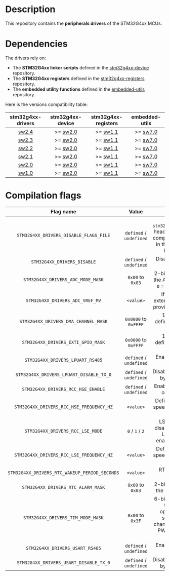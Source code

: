 # Description

This repository contains the **peripherals drivers** of the STM32G4xx MCUs.

# Dependencies

The drivers rely on:

* The **STM32G4xx linker scripts** defined in the [stm32g4xx-device](https://github.com/Ludovic-Lesur/stm32g4xx-device) repository.
* The **STM32G4xx registers** defined in the [stm32g4xx-registers](https://github.com/Ludovic-Lesur/stm32g4xx-registers) repository.
* The **embedded utility functions** defined in the [embedded-utils](https://github.com/Ludovic-Lesur/embedded-utils) repository.

Here is the versions compatibility table:

| **stm32g4xx-drivers** | **stm32g4xx-device** | **stm32g4xx-registers** | **embedded-utils** |
|:---:|:---:|:---:|:---:|
| [sw2.4](https://github.com/Ludovic-Lesur/stm32g4xx-drivers/releases/tag/sw2.4) | >= [sw2.0](https://github.com/Ludovic-Lesur/stm32g4xx-device/releases/tag/sw2.0) | >= [sw1.1](https://github.com/Ludovic-Lesur/stm32g4xx-registers/releases/tag/sw1.1) | >= [sw7.0](https://github.com/Ludovic-Lesur/embedded-utils/releases/tag/sw7.0) |
| [sw2.3](https://github.com/Ludovic-Lesur/stm32g4xx-drivers/releases/tag/sw2.3) | >= [sw2.0](https://github.com/Ludovic-Lesur/stm32g4xx-device/releases/tag/sw2.0) | >= [sw1.1](https://github.com/Ludovic-Lesur/stm32g4xx-registers/releases/tag/sw1.1) | >= [sw7.0](https://github.com/Ludovic-Lesur/embedded-utils/releases/tag/sw7.0) |
| [sw2.2](https://github.com/Ludovic-Lesur/stm32g4xx-drivers/releases/tag/sw2.2) | >= [sw2.0](https://github.com/Ludovic-Lesur/stm32g4xx-device/releases/tag/sw2.0) | >= [sw1.1](https://github.com/Ludovic-Lesur/stm32g4xx-registers/releases/tag/sw1.1) | >= [sw7.0](https://github.com/Ludovic-Lesur/embedded-utils/releases/tag/sw7.0) |
| [sw2.1](https://github.com/Ludovic-Lesur/stm32g4xx-drivers/releases/tag/sw2.1) | >= [sw2.0](https://github.com/Ludovic-Lesur/stm32g4xx-device/releases/tag/sw2.0) | >= [sw1.1](https://github.com/Ludovic-Lesur/stm32g4xx-registers/releases/tag/sw1.1) | >= [sw7.0](https://github.com/Ludovic-Lesur/embedded-utils/releases/tag/sw7.0) |
| [sw2.0](https://github.com/Ludovic-Lesur/stm32g4xx-drivers/releases/tag/sw2.0) | >= [sw2.0](https://github.com/Ludovic-Lesur/stm32g4xx-device/releases/tag/sw2.0) | >= [sw1.1](https://github.com/Ludovic-Lesur/stm32g4xx-registers/releases/tag/sw1.1) | >= [sw7.0](https://github.com/Ludovic-Lesur/embedded-utils/releases/tag/sw7.0) |
| [sw1.0](https://github.com/Ludovic-Lesur/stm32g4xx-drivers/releases/tag/sw1.0) | >= [sw2.0](https://github.com/Ludovic-Lesur/stm32g4xx-device/releases/tag/sw2.0) | >= [sw1.1](https://github.com/Ludovic-Lesur/stm32g4xx-registers/releases/tag/sw1.1) | >= [sw7.0](https://github.com/Ludovic-Lesur/embedded-utils/releases/tag/sw7.0) |

# Compilation flags

| **Flag name** | **Value** | **Description** |
|:---:|:---:|:---:|
| `STM32G4XX_DRIVERS_DISABLE_FLAGS_FILE` | `defined` / `undefined` | Disable the `stm32g4xx_drivers_flags.h` header file inclusion when compilation flags are given in the project settings or by command line. |
| `STM32G4XX_DRIVERS_DISABLE` | `defined` / `undefined` | Disable the STM32G4xx drivers. |
| `STM32G4XX_DRIVERS_ADC_MODE_MASK` | `0x00` to `0x03` | 2-bits field which defines the ADC operation modes: `0` = single `1` = sequence |
| `STM32G4XX_DRIVERS_ADC_VREF_MV` | `<value>` | If defined, gives the external reference voltage provided to the VREF+ pin. |
| `STM32G4XX_DRIVERS_DMA_CHANNEL_MASK` | `0x0000` to `0xFFFF` | 16-bits field which defines the enabled DMA channels. |
| `STM32G4XX_DRIVERS_EXTI_GPIO_MASK` | `0x0000` to `0xFFFF` | 16-bits field which defines the enabled EXTI GPIO lines. |
| `STM32G4XX_DRIVERS_LPUART_RS485` | `defined` / `undefined` | Enable or disable RS485 operation. |
| `STM32G4XX_DRIVERS_LPUART_DISABLE_TX_0` | `defined` / `undefined` | Disable the transmission of byte 0x00 if defined. |
| `STM32G4XX_DRIVERS_RCC_HSE_ENABLE` | `defined` / `undefined` | Enable or disable external oscillator functions. |
| `STM32G4XX_DRIVERS_RCC_HSE_FREQUENCY_HZ` | `<value>` | Defines the external high speed crystal frequency in Hz (if used). |
| `STM32G4XX_DRIVERS_RCC_LSE_MODE` | `0` / `1` / `2` | LSE crystal mode: `0` = disabled `1` = enabled with LSI/HSI fallback `2` = enabled and mandatory. |
| `STM32G4XX_DRIVERS_RCC_LSE_FREQUENCY_HZ` | `<value>` | Defines the external low speed crystal frequency in Hz (if used). |
| `STM32G4XX_DRIVERS_RTC_WAKEUP_PERIOD_SECONDS` | `<value>` | RTC wakeup period in seconds. |
| `STM32G4XX_DRIVERS_RTC_ALARM_MASK` | `0x00` to `0x03`| 2-bits field which defines the enabled RTC alarms. |
| `STM32G4XX_DRIVERS_TIM_MODE_MASK` | `0x00` to `0x3F`| 6-bits field which defines the enabled timer operation modes: `0` = standard `1` = multi-channel `2` = calibration `3` = PWM `4` = one pulse `5` = capture. |
| `STM32G4XX_DRIVERS_USART_RS485` | `defined` / `undefined` | Enable or disable RS485 operation. |
| `STM32G4XX_DRIVERS_USART_DISABLE_TX_0` | `defined` / `undefined` | Disable the transmission of byte 0x00 if defined. |
